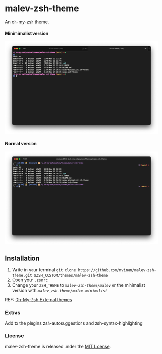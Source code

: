 # malev-zsh-theme

An oh-my-zsh theme.

#### Minimimalist version

![screenshot](https://raw.githubusercontent.com/mvinan/malev-zsh-theme/main/screenshot-minimalist.png)

#### Normal version

![screenshot](https://raw.githubusercontent.com/mvinan/malev-zsh-theme/main/screenshot.png)

## Installation

1.  Write in your terminal `git clone https://github.com/mvinan/malev-zsh-theme.git $ZSH_CUSTOM/themes/malev-zsh-theme`
2.  Open your `.zshrc`
3.  Change your `ZSH_THEME` to _`malev-zsh-theme/malev`_ or the minimalist version with _`malev_zsh-theme/malev-minimalist`_

REF: [Oh-My-Zsh External themes](https://github.com/ohmyzsh/ohmyzsh/wiki/External-themes)

### Extras

Add to the plugins zsh-autosuggestions and zsh-syntax-highlighting

### License

malev-zsh-theme is released under the [MIT License](https://opensource.org/licenses/MIT).
